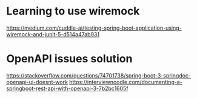 # Learning to use wiremock

https://medium.com/cuddle-ai/testing-spring-boot-application-using-wiremock-and-junit-5-d514a47ab931



# OpenAPI issues solution
https://stackoverflow.com/questions/74701738/spring-boot-3-springdoc-openapi-ui-doesnt-work
https://interviewnoodle.com/documenting-a-springboot-rest-api-with-openapi-3-7b2bc1605f